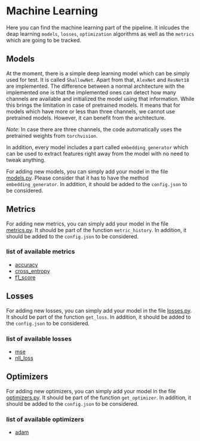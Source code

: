 # Machine Learning	

Here you can find the machine learning part of the pipeline. It inlcudes the deap learning `models`, `losses`, `optimization` algorithms as well as the `metrics` which are going to be tracked.

## Models

At the moment, there is a simple deep learning model which can be simply used for test. It is called `ShallowNet`. Apart from that, `AlexNet` and `ResNet18` are implemented. The difference between a normal architecture with the implemented one is that the implemented ones can detect how many channels are available and initialized the model using that information. While this brings the limitation in case of pretrained models. It means that for models which have more or less than three channels, we cannot use pretrained models. However, it can benefit from the architecture.

*Note*: In case there are three channels, the code automatically uses the pretrained weights from `torchvision`.

In addition, every model includes a part called `embedding_generator` which can be used to extract features right away from the model with no need to tweak anything.

For adding new models, you can simply add your model in the file [models.py](models.py). Please consider that it has to have the method `embedding_generator`. In addition, it should be added to the `config.json` to be considered.

## Metrics

For adding new metrics, you can simply add your model in the file [metrics.py](metrics.py).  It should be part of the function `metric_history`. In addition, it should be added to the `config.json` to be considered. 

### list of available metrics

- [accuracy](https://scikit-learn.org/stable/modules/generated/sklearn.metrics.accuracy_score.html)
- [cross_entropy](https://scikit-learn.org/stable/modules/generated/sklearn.metrics.log_loss.html)
- [f1_score](https://scikit-learn.org/stable/modules/generated/sklearn.metrics.f1_score.html)

## Losses

For adding new losses, you can simply add your model in the file [losses.py](losses.py).  It should be part of the function `get_loss`. In addition, it should be added to the `config.json` to be considered.

### list of available losses

- [mse](https://pytorch.org/docs/stable/nn.html#mseloss) 
- [nll_loss](https://pytorch.org/docs/stable/nn.html#nllloss)

## Optimizers

For adding new optimizers, you can simply add your model in the file [optimizers.py](optimizers.py).  It should be part of the function `get_optimizer`. In addition, it should be added to the `config.json` to be considered.

### list of available optimizers

- [adam](https://pytorch.org/docs/stable/_modules/torch/optim/adam.html#Adam)

